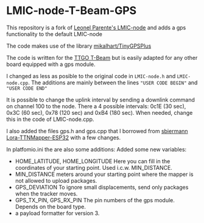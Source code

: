 
# LMIC-node-T-Beam-GPS
 
This repository is a fork of [Leonel Parente's LMIC-node](https://github.com/lnlp/LMIC-node) and adds a gps functionality to the default LMIC-node

The code makes use of the library [mikalhart/TinyGPSPlus](https://github.com/mikalhart/TinyGPSPlus)

The code is written for the [TTGO T-Beam](https://github.com/LilyGO/TTGO-T-Beam) but is easily adapted for any other board equipped with a gps module.

I changed as less as posible to the original code in ```LMIC-node.h``` and ```LMIC-node.cpp```. The additions are mainly between the lines `"USER CODE BEGIN"` and `"USER CODE END"`

It is possible to change the uplink interval by sending a downlink command on channel 100 to the node. There a 4 possible intervals: 0c1E (30 sec), 0x3C (60 sec), 0x78 (120 sec) and 0xB4 (180 sec). When needed, change this in the code of LMIC-node.cpp.

I also added the files gps.h and gps.cpp that I borrowed from [sbiermann Lora-TTNMapper-ESP32](https://github.com/DeuxVis/Lora-TTNMapper-T-Beam) with a few changes.

In platfomio.ini the are also some additions:
Added some new variables:
- HOME_LATITUDE, HOME_LONGITUDE Here you can fill in the coordinates of your starting point. Used i.c.w. MIN_DISTANCE. 
- MIN_DISTANCE meters around your starting point where the mapper is not allowed to upload packages.
- GPS_DEVIATION To ignore small displacements, send only packages when the tracker moves.
- GPS_TX_PIN, GPS_RX_PIN The pin numbers of  the gps module. Depends on the board type.
- a payload formatter for version 3.
